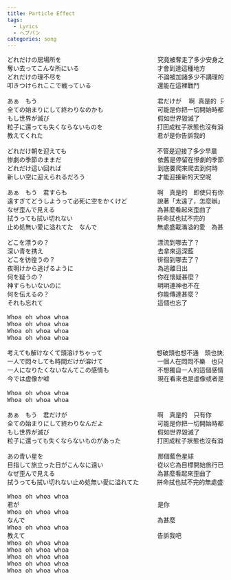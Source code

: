 ```yaml
---
title: Particle Effect
tags:
  - Lyrics
  - ヘブバン
categories: song
---
```

<pre>
どれだけの居場所を　　　　　　　　　　　　　　　　究竟被奪走了多少安身之處
奪い去ってこんな所にいる　　　　　　　　　　　　　才會到達這種地方
どれだけの理不尽を　　　　　　　　　　　　　　　　不論被加諸多少不講理的事情
叩きつけられここで戦っている　　　　　　　　　　　還能在這裡戰鬥

あぁ　もう　　　　　　　　　　　　　　　　　　　　君だけが  啊 真是的 只有你
全ての始まりにして終わりなのかも　　　　　　　　　可能是你把一切開始時都終結掉
もし世界が滅び　　　　　　　　　　　　　　　　　　假如世界毀滅了
粒子に還っても失くならないものを　　　　　　　　　打回成粒子狀態也沒有消失的東西
教えてくれた　　　　　　　　　　　　　　　　　　　君が是你告訴我的

どれだけ朝を迎えても　　　　　　　　　　　　　　　不管是迎接了多少早晨
惨劇の季節のままだ　　　　　　　　　　　　　　　　依舊是停留在慘劇的季節
どれだけ這い回れば　　　　　　　　　　　　　　　　到底要爬來爬去到何時
新しい空に迎えられるだろう　　　　　　　　　　　　才能迎接新的天空呢

あぁ　もう　君すらも　　　　　　　　　　　　　　　啊　真是的　即使只有你
遠すぎてどうしようって必死に空をかくけど　　　　　說著「太遠了，怎麼辦」仍在拼命抓住這天空 
なぜ歪んで見える　　　　　　　　　　　　　　　　　為甚麼看起來歪曲了
拭うっても拭い切れない　　　　　　　　　　　　　　拼命拭也拭不完的
止め処無い愛に溢れてた　なんで　　　　　　　　　　無處盛載滿溢的愛　為甚麼？

どこを漂うの？　　　　　　　　　　　　　　　　　　漂流到哪去了？
深い青を携え　　　　　　　　　　　　　　　　　　　去拿來這深藍
どこを彷徨うの？　　　　　　　　　　　　　　　　　徘徊到哪去了？
夜明けから逃げるように　　　　　　　　　　　　　　為逃離日出
何を疑うの？　　　　　　　　　　　　　　　　　　　你在懷疑甚麼？
神すらもいないのに　　　　　　　　　　　　　　　　明明連神也不在
何を伝えるの？　　　　　　　　　　　　　　　　　　你能傳達甚麼？
それも忘れて　　　　　　　　　　　　　　　　　　　這個也忘了

Whoa oh whoa whoa  
Whoa oh whoa whoa  
Whoa oh whoa whoa  
Whoa oh whoa whoa

考えても解けなくて頭溶けちゃって　　　　　　　　　想破頭也想不通　頭也快溶了
一人で悶々しても時間だけが溶けて　　　　　　　　　一個人在悶悶不樂　也只是浪費時間而已
一人になりたくないなんてこの感情も　　　　　　　　不想獨自一人的這個感情
今では虚像か嘘　　　　　　　　　　　　　　　　　　現在看來也是虛像或者是謊言

Whoa oh whoa whoa  
Whoa oh whoa whoa

あぁ　もう　君だけが　　　　　　　　　　　　　　　啊　真是的　只有你
全ての始まりにして終わりなんだよ　　　　　　　　　可能是你把一切開始時都終結掉
もし世界が滅び　　　　　　　　　　　　　　　　　　假如世界毀滅了
粒子に還っても失くならないものがあった　　　　　　打回成粒子狀態也沒有消失的東西

あの青い星を　　　　　　　　　　　　　　　　　　　那個藍色星球
目指して旅立った日がこんなに遠い　　　　　　　　　從以它為目標開始旅行已經過了這麼久
なぜ歪んで見える　　　　　　　　　　　　　　　　　為甚麼看起來歪曲了
拭うっても拭い切れない止め処無い愛に溢れてた　　　拼命拭也拭不完的無處盛載滿溢的愛

Whoa oh whoa whoa 
君が　　　　　　　　　　　　　　　　　　　　　　　是你
Whoa oh whoa whoa
なんで　　　　　　　　　　　　　　　　　　　　　　為甚麼
Whoa oh whoa whoa
教えて　　　　　　　　　　　　　　　　　　　　　　告訴我吧
Whoa oh whoa whoa  
Whoa oh whoa whoa  
Whoa oh whoa whoa  
Whoa oh whoa whoa  
Whoa oh whoa whoa
</pre>